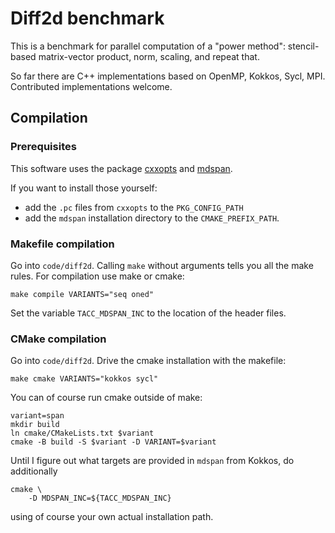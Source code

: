 # Diff2d benchmark

This is a benchmark for parallel computation of a "power method":
stencil-based matrix-vector product, norm, scaling, and repeat that.

So far there are C++ implementations based on OpenMP, Kokkos, Sycl, MPI.
Contributed implementations welcome.

## Compilation

### Prerequisites

This software uses the package [cxxopts](https://github.com/jarro2783/cxxopts)
and [mdspan](https://github.com/kokkos/mdspan).

If you want to install those yourself:

 - add the `.pc` files from `cxxopts` to the `PKG_CONFIG_PATH`
 - add the `mdspan` installation directory to the `CMAKE_PREFIX_PATH`.

### Makefile compilation

Go into `code/diff2d`. Calling `make` without arguments
tells you all the make rules. For compilation use make or cmake:

```
make compile VARIANTS="seq oned"
```

Set the variable `TACC_MDSPAN_INC`
to the location of the header files.

### CMake compilation

Go into `code/diff2d`. Drive the cmake installation with the makefile:

```
make cmake VARIANTS="kokkos sycl"
```

You can of course run cmake outside of make:

```
variant=span
mkdir build
ln cmake/CMakeLists.txt $variant
cmake -B build -S $variant -D VARIANT=$variant
```

Until I figure out what targets are provided in `mdspan` from Kokkos,
do additionally

```
cmake \
    -D MDSPAN_INC=${TACC_MDSPAN_INC}
```

using of course your own actual installation path.
